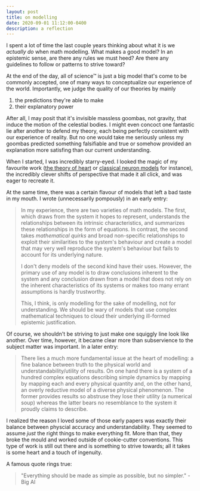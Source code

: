 ```yaml
---
layout: post
title: on modelling
date: 2020-09-01 11:12:00-0400
description: a reflection
---
```


I spent a lot of time the last couple years thinking about what it is we *actually do* when math modelling. 
What makes a good model? In an epistemic sense, are there any rules we must heed? Are there any guidelines to follow or patterns to strive toward?

At the end of the day, all of science™ is just a big model that's come to be commonly accepted, one of many ways to conceptualize our experience of the world.
Importantly, we judge the quality of our theories by mainly 
1. the predictions they're able to make
2. their explanatory power

After all, I may posit that it's invisible massless goombas, not gravity, that induce the motion of the celestial bodies. I might even concoct one fantastic lie after another to defend my theory, each being perfectly consistent with our experience of reality. But no one would take me seriously unless my goombas predicted something falsifiable and true or somehow provided an explanation more satisfing than our current understanding.

When I started, I was incredibly starry-eyed. I looked the magic of my favourite work ([the theory of heart](https://www.google.com/url?sa=t&rct=j&q=&esrc=s&source=web&cd=&ved=2ahUKEwjNjaTB9Nr3AhX5kYkEHQeqAFkQFnoECAcQAQ&url=http%3A%2F%2Fwww.medicine.mcgill.ca%2Fphysio%2Fglasslab%2Fpub_pdf%2Fbifurcationandchaos_1983.pdf&usg=AOvVaw3B4POu9osJeFMl3Cvqk6X5) or [classical neuron models](https://www.google.com/url?sa=t&rct=j&q=&esrc=s&source=web&cd=&ved=2ahUKEwinl4Ki9dr3AhUyjIkEHeCeBlkQFnoECAsQAQ&url=https%3A%2F%2Fwww.ncbi.nlm.nih.gov%2Fpmc%2Farticles%2FPMC1392413%2Fpdf%2Fjphysiol01442-0106.pdf&usg=AOvVaw1NLbz7qjOqXzPxobtYyv_E) for instance), the incredibly clever shifts of perspective that made it all click, and was eager to recreate it.

At the same time, there was a certain flavour of models that left a bad taste in my mouth. I wrote (unnecessarily pompously) in an early entry:

<blockquote>
<p>In my experience, there are two varieties of math models. The first, which draws from the system it hopes to represent, understands the relationships between its intrinsic characteristics, and summarizes these relationships in the form of equations. In contrast, the second takes <i>mathematical quirks</i> and broad non-specific relationships to exploit their similarities to the system's behaviour and create a model that may very well reproduce the system's behaviour but fails to account for its underlying nature.
</p>

<p>I don't deny  models of the second kind have their uses. However, the primary use of any model is to draw conclusions inherent to the system and any conclusion drawn from a model that does not rely on the inherent characteristics of its systems or makes too many errant  assumptions is hardly trustworthy.</p>

<p> This, I think, is only modelling for the sake of modelling, not for understanding.
 We should be wary of models that use complex mathematical techniques to cloud their underlying ill-formed epistemic  justification. </p>

 </blockquote>

Of course, we shouldn't be striving to just make one squiggly line look like another. Over time, however, it became clear more than subservience to the subject matter was important. In a later entry:

> There lies a much more fundamental issue at the heart of modelling: a fine balance between truth to the physical world and understandability/utility of results. On one hand there is a system of a hundred complex equations describing simple dynamics by mapping by mapping each and every physical quantity and, on the other hand, an overly reductive model of a diverse physical phenomenon. The former provides results so abstruse they lose their utility (a numerical soup) whereas the latter bears no resemblance to the system it proudly claims to describe.

I realized the reason I loved some of those early papers was exactly their balance between physcial accuracy and understandability. They seemed to assume *just* the right things to make everything fit. More than that, they broke the mould and worked outside of cookie-cutter conventions. This type of work is still out there and is something to strive towards; all it takes is some heart and a touch of ingenuity.

A famous quote rings true:

> "Everything should be made as simple as possible, but no simpler." - Big Al
